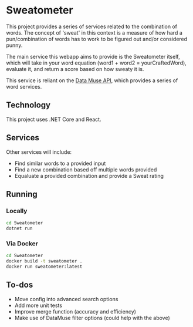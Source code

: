 # Sweatometer

This project provides a series of services related to the combination of words.
The concept of 'sweat' in this context is a measure of how hard a pun/combination of words
has to work to be figured out and/or considered punny.

The main service this webapp aims to provide is the Sweatometer itself, which will take in
your word equation (word1 + word2 = yourCraftedWord), evaluate it, and return a score based on
how sweaty it is.

This service is reliant on the [Data Muse API](http://www.datamuse.com/api), which provides a series 
of word services.


## Technology

This project uses .NET Core and React.


## Services

Other services will include:
* Find similar words to a provided input
* Find a new combination based off multiple words provided
* Equaluate a provided combination and provide a Sweat rating


## Running

### Locally
```bash
cd Sweatometer
dotnet run
```

### Via Docker
```bash
cd Sweatometer
docker build -t sweatometer .
docker run sweatometer:latest
```

## To-dos
* Move config into advanced search options
* Add more unit tests
* Improve merge function (accuracy and efficiency)
* Make use of DataMuse filter options (could help with the above)